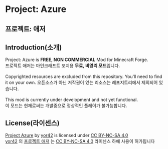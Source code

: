 Project: Azure
=
프로젝트: 애저
-

Introduction(소개)
-
Project: Azure is **FREE, NON COMMERCIAL** Mod for Minecraft Forge.<br />
프로젝트 애저는 마인크래프트 포지용 **무료, 비영리 모드**입니다.<br />
<br />
Copyrighted resources are excluded from this repository. You'll need to find it on your own.
오픈소스가 아닌 저작권이 있는 리소스는 레포지트리에서 제외되어 있습니다.
<br />
<br />
This mod is currently under development and not yet functional.<br />
이 모드는 현재로써는 개발중으로 정상적인 플레이가 불가능합니다.

License(라이센스)
-
[Project Azure](https://github.com/yor42/projectazure_forge) by [yor42](https://github.com/yor42) is licensed under [CC BY-NC-SA 4.0](https://creativecommons.org/licenses/by-nc-sa/4.0/?ref=chooser-v1)
<br />
[yor42](https://github.com/yor42) 의 [프로젝트 애저](https://github.com/yor42/projectazure_forge) 는 [CC BY-NC-SA 4.0](https://creativecommons.org/licenses/by-nc-sa/4.0/?ref=chooser-v1) 라이센스 하에 사용이 허가됩니다
